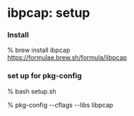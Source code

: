 ibpcap: setup
===============


###  Install 
% brew install ibpcap  
https://formulae.brew.sh/formula/libpcap


###  set up for pkg-config  
% bash setup.sh  

% pkg-config --cflags --libs libpcap

